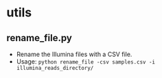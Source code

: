# utils
## rename_file.py
* Rename the Illumina files with a CSV file.
* Usage: `python rename_file -csv samples.csv -i illumina_reads_directory/`
